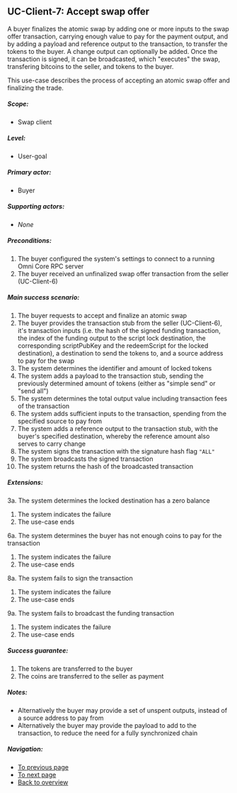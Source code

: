UC-Client-7: Accept swap offer
------------------------------

  A buyer finalizes the atomic swap by adding one or more inputs to the
  swap offer transaction, carrying enough value to pay for the payment
  output, and by adding a payload and reference output to the
  transaction, to transfer the tokens to the buyer. A change output can
  optionally be added. Once the transaction is signed, it can be
  broadcasted, which "executes" the swap, transfering bitcoins to the
  seller, and tokens to the buyer.

  This use-case describes the process of accepting an atomic swap offer
  and finalizing the trade.

##### Scope:

- Swap client

##### Level:

- User-goal

##### Primary actor:

- Buyer

##### Supporting actors:

- *None*

##### Preconditions:

  1. The buyer configured the system's settings to connect to a running Omni Core RPC server
  2. The buyer received an unfinalized swap offer transaction from the seller (UC-Client-6)

##### Main success scenario:

  1. The buyer requests to accept and finalize an atomic swap
  2. The buyer provides the transaction stub from the seller (UC-Client-6), it's transaction inputs (i.e. the hash of the signed funding transaction, the index of the funding output to the script lock destination, the corresponding scriptPubKey and the redeemScript for the locked destination), a destination to send the tokens to, and a source address to pay for the swap
  3. The system determines the identifier and amount of locked tokens
  4. The system adds a payload to the transaction stub, sending the previously determined amount of tokens (either as "simple send" or "send all")
  5. The system determines the total output value including transaction fees of the transaction
  6. The system adds sufficient inputs to the transaction, spending from the specified source to pay from
  7. The system adds a reference output to the transaction stub, with the buyer's specified destination, whereby the reference amount also serves to carry change
  8. The system signs the transaction with the signature hash flag `"ALL"`
  9. The system broadcasts the signed transaction
  10. The system returns the hash of the broadcasted transaction

##### Extensions:

3a. The system determines the locked destination has a zero balance

  1. The system indicates the failure
  2. The use-case ends

6a. The system determines the buyer has not enough coins to pay for the transaction

  1. The system indicates the failure
  2. The use-case ends

8a. The system fails to sign the transaction

  1. The system indicates the failure
  2. The use-case ends

9a. The system fails to broadcast the funding transaction

  1. The system indicates the failure
  2. The use-case ends

##### Success guarantee:

  1. The tokens are transferred to the buyer
  2. The coins are transferred to the seller as payment

##### Notes:

- Alternatively the buyer may provide a set of unspent outputs, instead of a source address to pay from
- Alternatively the buyer may provide the payload to add to the transaction, to reduce the need for a fully synchronized chain

##### Navigation:

- [To previous page](uc-client-6_create_swap_offer.md)
- [To next page](uc-oracle-1_create_key_pair.md)
- [Back to overview](README.md)
